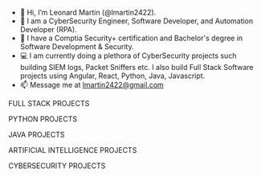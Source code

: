 - 👋 Hi, I’m Leonard Martin (@lmartin2422).
- 👀 I am a CyberSecurity Engineer, Software Developer, and Automation Developer (RPA).
- 🌱 I have a Comptia Security+ certification and Bachelor's degree in Software Development & Security.
- 💻 I am currently doing a plethora of CyberSecurity projects such building SIEM logs, Packet Sniffers etc.  I also build Full Stack Software projects using Angular, React, Python, Java, Javascript.
- 📫 Message me at lmartin2422@gmail.com

<!---
lmartin2422/lmartin2422 is a ✨ special ✨ repository because its `README.md` (this file) appears on your GitHub profile.
You can click the Preview link to take a look at your changes.
--->

FULL STACK PROJECTS
[
](https://github.com/lmartin2422/AngularPortfolio3)

PYTHON PROJECTS


JAVA PROJECTS


ARTIFICIAL INTELLIGENCE PROJECTS


CYBERSECURITY PROJECTS
